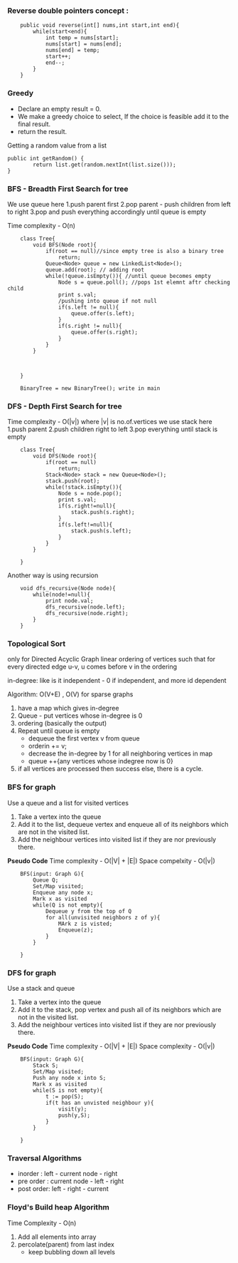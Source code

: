 ### Reverse double pointers concept : 

```
    public void reverse(int[] nums,int start,int end){
        while(start<end){
            int temp = nums[start];
            nums[start] = nums[end];
            nums[end] = temp;
            start++;
            end--;
        }
    }
```

### Greedy

- Declare an empty result = 0.
- We make a greedy choice to select, If the choice is feasible add it to the final result.
- return the result.

Getting a random value from a list
```
public int getRandom() {
        return list.get(random.nextInt(list.size()));
}
```

### BFS - Breadth First Search for tree
We use queue here
1.push parent first
2.pop parent - push children from left to right
3.pop and push everything accordingly until queue is empty

Time complexity - O(n)

```
    class Tree{
        void BFS(Node root){
            if(root == null)//since empty tree is also a binary tree
                return;
            Queue<Node> queue = new LinkedList<Node>();
            queue.add(root); // adding root
            while(!queue.isEmpty()){ //until queue becomes empty
                Node s = queue.poll(); //pops 1st elemnt aftr checking child
                print s.val;
                /pushing into queue if not null
                if(s.left != null){
                    queue.offer(s.left);
                }
                if(s.right != null){
                    queue.offer(s.right);
                }
            }
        }
        
        

    }

    BinaryTree = new BinaryTree(); write in main
```

### DFS - Depth First Search for tree
Time complexity - O(|v|) where |v| is no.of.vertices
we use stack here
1.push parent
2.push children right to left
3.pop everything until stack is empty

```
    class Tree{
        void DFS(Node root){
            if(root == null)
                return;
            Stack<Node> stack = new Queue<Node>();
            stack.push(root);
            while(!stack.isEmpty()){
                Node s = node.pop();
                print s.val;
                if(s.right!=null){
                    stack.push(s.right);
                }
                if(s.left!=null){
                    stack.push(s.left);
                }
            }     
        }

    }
```
Another way is using recursion
```
    void dfs_recursive(Node node){
        while(node!=null){
            print node.val;
            dfs_recursive(node.left);
            dfs_recursive(node.right);
        }
    }
```

### Topological Sort
only for Directed Acyclic Graph
linear ordering of vertices such that for every directed edge u-v, u comes before v in the ordering

in-degree: like is it independent - 0 if independent, and more id dependent

Algorithm: O(V+E) , O(V) for sparse graphs
1. have a map which gives in-degree
2. Queue - put vertices whose in-degree is 0
3. ordering (basically the output)
4. Repeat until queue is empty
    - dequeue the first vertex v from queue
    - orderin += v;
    - decrease the in-degree by 1 for all neighboring vertices in map
    - queue ++{any vertices whose indegree now is 0}
5. if all vertices are processed then success else, there is a cycle.

### BFS for graph
Use a queue and a list for visited vertices
1. Take a vertex into the queue
2. Add it to the list, dequeue vertex and enqueue all of its neighbors which are not in the visited list.
3. Add the neighbour vertices into visited list if they are nor previously there.

**Pseudo Code**
Time complexity - O(|V| + |E|)
Space compelxity - O(|v|)
```
    BFS(input: Graph G){
        Queue Q;
        Set/Map visited;
        Enqueue any node x;
        Mark x as visited
        while(Q is not empty){
            Dequeue y from the top of Q
            for all(unvisited neighbors z of y){
                MArk z is visted;
                Enqueue(z);
            }
        } 

    }

```

### DFS for graph
Use a stack and queue
1. Take a vertex into the queue
2. Add it to the stack, pop vertex and push all of its neighbors which are not in the visited list.
3. Add the neighbour vertices into visited list if they are nor previously there.

**Pseudo Code**
Time complexity - O(|V| + |E|)
Space complexity - O(|v|)
```
    BFS(input: Graph G){
        Stack S;
        Set/Map visited;
        Push any node x into S;
        Mark x as visited
        while(S is not empty){
            t := pop(S);
            if(t has an unvisted neighbour y){
                visit(y);
                push(y,S);
            }
        } 

    }

```

### Traversal Algorithms

- inorder : left - current node - right
- pre order : current node - left - right
- post order: left - right - current 

### Floyd's Build heap Algorithm

Time Complexity -  O(n)

1. Add all elements into array
2. percolate(parent) from last index
    - keep bubbling down all levels
